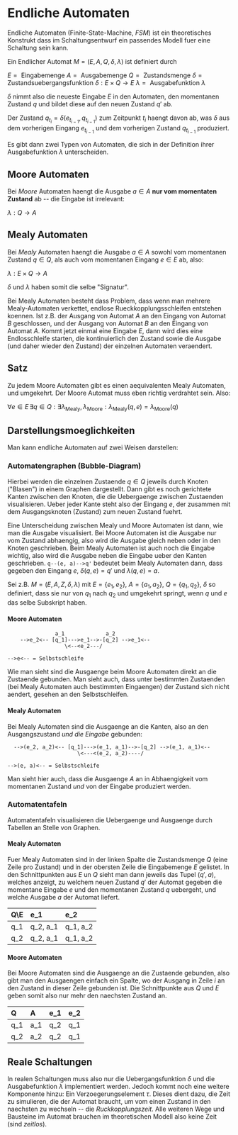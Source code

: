 # Endliche Automaten

Endliche Automaten (Finite-State-Machine, *FSM*) ist ein theoretisches Konstrukt
dass im Schaltungsentwurf ein passendes Modell fuer eine Schaltung sein kann.

Ein Endlicher Automat $M = (E, A, Q, \delta, \lambda)$ ist definiert durch

$E = \text{ Eingabemenge}$
$A = \text{ Ausgabemenge}$
$Q = \text{ Zustandsmenge}$
$\delta = \text{ Zustandsuebergangsfunktion } \delta: E \times Q \rightarrow E$
$\lambda = \text{ Ausgabefunktion } \lambda$

$\delta$ nimmt also die neueste Eingabe $E$ in den Automaten, den momentanen
Zustand $q$ und bildet diese auf den neuen Zustand $q'$ ab.

Der Zustand $q_{t_i} = \delta(e_{t_{i - 1}}, q_{t_{i - 1}})$ zum Zeitpunkt $t_i$
haengt davon ab, was $\delta$ aus dem vorherigen Eingang $e_{t_{i-1}}$ und dem
vorherigen Zustand $q_{t_{i - 1}}$ produziert.

Es gibt dann zwei Typen von Automaten, die sich in der Definition ihrer
Ausgabefunktion $\lambda$ unterscheiden.

## Moore Automaten

Bei *Moore* Automaten haengt die Ausgabe $a \in A$ __nur vom momentaten
Zustand__ ab -- die Eingabe ist irrelevant:

$\lambda: Q \rightarrow A$

## Mealy Automaten

Bei *Mealy* Automaten haengt die Ausgabe $a \in A$ sowohl vom momentanen Zustand
$q \in Q$, als auch vom momentanen Eingang $e \in E$ ab, also:

$\lambda: E \times Q \rightarrow A$

$\delta$ und $\lambda$ haben somit die selbe "Signatur".

Bei Mealy Automaten besteht dass Problem, dass wenn man mehrere Mealy-Automaten
verkettet, endlose Rueckkopplungsschleifen entstehen koennen. Ist z.B. der
Ausgang von Automat $A$ an den Eingang von Automat $B$ geschlossen, und der
Ausgang von Automat $B$ an den Eingang von Automat $A$. Kommt jetzt einmal eine
Eingabe $E$, dann wird dies eine Endlosschleife starten, die kontinuierlich den
Zustand sowie die Ausgabe (und daher wieder den Zustand) der einzelnen Automaten
veraendert.

## Satz

Zu jedem Moore Automaten gibt es einen aequivalenten Mealy Automaten, und
umgekehrt. Der Moore Automat muss eben richtig verdrahtet sein. Also:

$\forall e \in E\, \exists q \in Q: \exists \lambda_{\text{Mealy}},
\lambda_{\text{Moore}}: \lambda_{\text{Mealy}}(q, e) = \lambda_{\text{Moore}}(q)$

## Darstellungsmoeglichkeiten

Man kann endliche Automaten auf zwei Weisen darstellen:

### Automatengraphen (Bubble-Diagram)

Hierbei werden die einzelnen Zustaende $q \in Q$ jeweils durch Knoten ("Blasen")
in einem Graphen dargestellt. Dann gibt es noch gerichtete Kanten zwischen den
Knoten, die die Uebergaenge zwischen Zustaenden visualisieren. Ueber jeder Kante
steht also der Eingang $e$, der zusammen mit dem Ausgangsknoten (Zustand) zum
neuen Zustand fuehrt.

Eine Unterscheidung zwischen Mealy und Moore Automaten ist dann, wie man die
Ausgabe visualisiert. Bei Moore Automaten ist die Ausgabe nur vom Zustand
abhaengig, also wird die Ausgabe gleich neben oder in den Knoten geschrieben.
Beim Mealy Automaten ist auch noch die Eingabe wichtig, also wird die Ausgabe
neben die Eingabe ueber den Kanten geschrieben. `q--(e, a)-->q'` bedeutet beim
Mealy Automaten dann, dass gegeben den Eingang $e$, $\delta(q, e) = q'$ und
$\lambda(q, e) = a$.

Sei z.B. $M = (E, A, Z, \delta, \lambda)$ mit $E = \{e_1, e_2\}$, $A = \{a_1,
a_2\}$, $Q = \{q_1, q_2\}$, $\delta$ so definiert, dass sie nur von $q_1$ nach
$q_2$ und umgekehrt springt, wenn $q$ und $e$ das selbe Subskript haben.

#### Moore Automaten

```
               a_1             a_2
	-->e_2<-- [q_1]--->e_1-->-[q_2] -->e_1<--
	              \<--<e_2---/

-->e<-- = Selbstschleife
```

Wie man sieht sind die Ausgaenge beim Moore Automaten direkt an die Zustaende
gebunden. Man sieht auch, dass unter bestimmten Zustaenden (bei Mealy Automaten
auch bestimmten Eingaengen) der Zustand sich nicht aendert, gesehen an den
Selbstschleifen.

#### Mealy Automaten

Bei Mealy Automaten sind die Ausgaenge an die Kanten, also an den
Ausgangszustand *und die Eingabe* gebunden:

```
  -->(e_2, a_2)<-- [q_1]--->(e_1, a_1)-->-[q_2] -->(e_1, a_1)<--
	                  \<---<(e_2, a_2)----/

-->(e, a)<-- = Selbstschleife
```

Man sieht hier auch, dass die Ausgaenge $A$ an in Abhaengigkeit vom momentanen
Zustand *und* von der Eingabe produziert werden.

### Automatentafeln

Automatentafeln visualisieren die Uebergaenge und Ausgaenge durch Tabellen an
Stelle von Graphen.

#### Mealy Automaten

Fuer Mealy Automaten sind in der linken Spalte die Zustandsmenge $Q$ (eine Zeile
pro Zustand) und in der obersten Zeile die Eingabemenge $E$ gelistet. In den
Schnittpunkten aus $E$ un $Q$ sieht man dann jeweils das Tupel $(q', a)$,
welches anzeigt, zu welchem neuen Zustand $q'$ der Automat gegeben die momentane
Eingabe $e$ und den momentanen Zustand $q$ uebergeht, und welche Ausgabe $a$ der
Automat liefert.

| Q\E |    e_1   |    e_2   |
| :-- | :------- | :------- |
| q_1 | q_2, a_1 | q_1, a_2 |
| q_2 | q_2, a_1 | q_1, a_2 |


#### Moore Automaten

Bei Moore Automaten sind die Ausgaenge an die Zustaende gebunden, also gibt man
den Ausgaengen einfach ein Spalte, wo der Ausgang in Zeile $i$ an den Zustand in
dieser Zeile gebunden ist. Die Schnittpunkte aus $Q$ und $E$ geben somit also
nur mehr den naechsten Zustand an.

|  Q  |  A  | e_1 | e_2 |
| :-- | :-- | :-- | :-- |
| q_1 | a_1 | q_2 | q_1 |
| q_2 | a_2 | q_2 | q_1 |

## Reale Schaltungen

In realen Schaltungen muss also nur die Uebergangsfunktion $\delta$ und die
Ausgabefunktion $\lambda$ implementiert werden. Jedoch kommt noch eine weitere
Komponente hinzu: Ein Verzoegerungselement $\tau$. Dieses dient dazu, die Zeit
zu simulieren, die der Automat braucht, um vom einen Zustand in den naechsten zu
wechseln -- die *Ruckkopplungszeit*. Alle weiteren Wege und Bausteine im Automat
brauchen im theoretischen Modell also keine Zeit (sind *zeitlos*).
